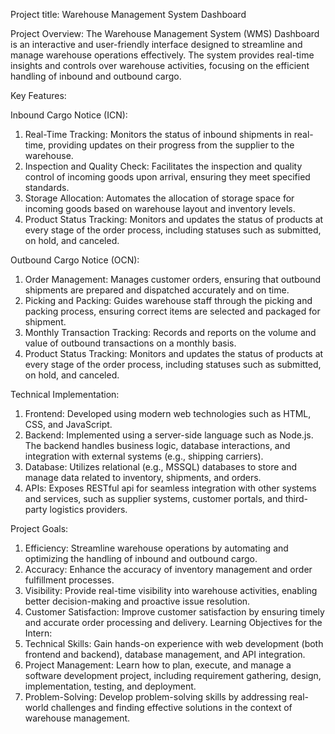 Project title: Warehouse Management System Dashboard

Project Overview:
The Warehouse Management System (WMS) Dashboard is an interactive and user-friendly interface designed to streamline and manage warehouse operations effectively. The system provides real-time insights and controls over warehouse activities, focusing on the efficient handling of inbound and outbound cargo.

Key Features:

Inbound Cargo Notice (ICN):

1. Real-Time Tracking: Monitors the status of inbound shipments in real-time, providing updates on their progress from the supplier to the warehouse.
2. Inspection and Quality Check: Facilitates the inspection and quality control of incoming goods upon arrival, ensuring they meet specified standards.
3. Storage Allocation: Automates the allocation of storage space for incoming goods based on warehouse layout and inventory levels.
4. Product Status Tracking: Monitors and updates the status of products at every stage of the order process, including statuses such as submitted, on hold, and canceled.

Outbound Cargo Notice (OCN):

1. Order Management: Manages customer orders, ensuring that outbound shipments are prepared and dispatched accurately and on time.
2. Picking and Packing: Guides warehouse staff through the picking and packing process, ensuring correct items are selected and packaged for shipment.
3. Monthly Transaction Tracking: Records and reports on the volume and value of outbound transactions on a monthly basis.
4. Product Status Tracking: Monitors and updates the status of products at every stage of the order process, including statuses such as submitted, on hold, and canceled.

Technical Implementation:
1. Frontend: Developed using modern web technologies such as HTML, CSS, and JavaScript. 
2. Backend: Implemented using a server-side language such as Node.js. The backend handles business logic, database interactions, and integration with external systems (e.g., shipping carriers).
3. Database: Utilizes relational (e.g., MSSQL) databases to store and manage data related to inventory, shipments, and orders.
4. APIs: Exposes RESTful api for seamless integration with other systems and services, such as supplier systems, customer portals, and third-party logistics providers.

Project Goals:
1. Efficiency: Streamline warehouse operations by automating and optimizing the handling of inbound and outbound cargo.
2. Accuracy: Enhance the accuracy of inventory management and order fulfillment processes.
3. Visibility: Provide real-time visibility into warehouse activities, enabling better decision-making and proactive issue resolution.
4. Customer Satisfaction: Improve customer satisfaction by ensuring timely and accurate order processing and delivery.
Learning Objectives for the Intern:
5. Technical Skills: Gain hands-on experience with web development (both frontend and backend), database management, and API integration.
6. Project Management: Learn how to plan, execute, and manage a software development project, including requirement gathering, design, implementation, testing, and deployment.
7. Problem-Solving: Develop problem-solving skills by addressing real-world challenges and finding effective solutions in the context of warehouse management.